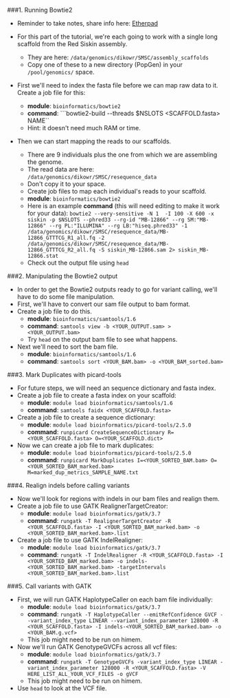 ###1. Running Bowtie2
* Reminder to take notes, share info here: [Etherpad](https://pad.carpentries.org/CuuMC5spi7)
* For this part of the tutorial, we're each going to work with a single long scaffold from the Red Siskin assembly. 
	+ They are here: ```/data/genomics/dikowr/SMSC/assembly_scaffolds```
	+ Copy one of these to a new directory (PopGen) in your ```/pool/genomics/``` space.
* First we'll need to index the fasta file before we can map raw data to it. Create a job file for this:
	+ **module**: ```bioinformatics/bowtie2```
	+ **command**: ```bowtie2-build --threads $NSLOTS <SCAFFOLD.fasta> NAME``
	+ Hint: it doesn't need much RAM or time.
	
* Then we can start mapping the reads to our scaffolds.
	+ There are 9 individuals plus the one from which we are assembling the genome.
	+ The read data are here: ```/data/genomics/dikowr/SMSC/resequence_data```
	+ Don't copy it to your space.
	+ Create job files to map each individual's reads to your scaffold.
	+ **module**: ```bioinformatics/bowtie2```
	+ Here is an example **command** (this will need editing to make it work for your data): ```bowtie2 --very-sensitive -N 1  -I 100 -X 600 -x siskin -p $NSLOTS --phred33 --rg-id "MB-12866" --rg SM:"MB-12866" --rg PL:"ILLUMINA" --rg LB:"hiseq.phred33" -1 /data/genomics/dikowr/SMSC/resequence_data/MB-12866_GTTTCG_R1_all.fq -2 /data/genomics/dikowr/SMSC/resequence_data/MB-12866_GTTTCG_R2_all.fq -S siskin_MB-12866.sam 2> siskin_MB-12866.stat```
	+ Check out the output file using ```head```

###2. Manipulating the Bowtie2 output 
* In order to get the Bowtie2 outputs ready to go for variant calling, we'll have to do some file manipulation.
* First, we'll have to convert our sam file output to bam format.  
* Create a job file to do this.
	+ **module**: ```bioinformatics/samtools/1.6```
	+ **command**: ```samtools view -b <YOUR_OUTPUT.sam> > <YOUR_OUTPUT.bam>```  
	+ Try ```head``` on the output bam file to see what happens.
* Next we'll need to sort the bam file.
	+ **module**: ```bioinformatics/samtools/1.6```
	+ **command**: ```samtools sort <YOUR_BAM.bam> -o <YOUR_BAM_sorted.bam>```  
	
###3. Mark Duplicates with picard-tools
* For future steps, we will need an sequence dictionary and fasta index.
* Create a job file to create a fasta index on your scaffold:
	+ **module**: ```module load bioinformatics/samtools/1.6```
	+ **command**: ```samtools faidx <YOUR_SCAFFOLD.fasta>```
* Create a job file to create a sequence dictionary:
	+ **module**: ```module load bioinformatics/picard-tools/2.5.0```
	+ **command**: ```runpicard CreateSequenceDictionary R=<YOUR_SCAFFOLD.fasta> O=<YOUR_SCAFFOLD.dict>```
* Now we can create a job file to mark duplicates:
	+ **module**: ```module load bioinformatics/picard-tools/2.5.0```
	+ **command**: ```runpicard MarkDuplicates I=<YOUR_SORTED_BAM.bam> O=<YOUR_SORTED_BAM_marked.bam> M=marked_dup_metrics_SAMPLE_NAME.txt```

###4. Realign indels before calling variants
* Now we'll look for regions with indels in our bam files and realign them.
* Create a job file to use GATK RealignerTargetCreator:
	+ **module**: ```module load bioinformatics/gatk/3.7```
	+ **command**: ```rungatk -T RealignerTargetCreator -R <YOUR_SCAFFOLD.fasta> -I <YOUR_SORTED_BAM_marked.bam> -o <YOUR_SORTED_BAM_marked.bam>.list```
* Create a job file to use GATK IndelRealigner:
	+ **module**: ```module load bioinformatics/gatk/3.7```
	+ **command**: ```rungatk -T IndelRealigner -R <YOUR_SCAFFOLD.fasta> -I <YOUR_SORTED_BAM_marked.bam> -o indels-<YOUR_SORTED_BAM_marked.bam> -targetIntervals <YOUR_SORTED_BAM_marked.bam>.list```

###5. Call variants with GATK
* First, we will run GATK HaplotypeCaller on each bam file individually:
	+ **module**: ```module load bioinformatics/gatk/3.7```
	+ **command**: ```rungatk -T HaplotypeCaller --emitRefConfidence GVCF --variant_index_type LINEAR --variant_index_parameter 128000 -R <YOUR_SCAFFOLD.fasta> -I indels-<YOUR_SORTED_BAM_marked.bam> -o <YOUR_BAM.g.vcf>```
	+ This job might need to be run on himem.
* Now we'll run GATK GenotypeGVCFs across all vcf files:
	+ **module**: ```module load bioinformatics/gatk/3.7```
	+ **command**: ```rungatk -T GenotypeGVCFs -variant_index_type LINEAR -variant_index_parameter 128000 -R <YOUR_SCAFFOLD.fasta> -V HERE_LIST_ALL_YOUR_VCF_FILES -o gVCF```
	+ This job might need to be run on himem.
* Use ```head``` to look at the VCF file.


